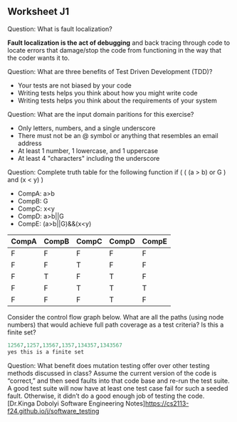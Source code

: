 ## Worksheet J1

Question: What is fault localization?

**Fault localization is the act of debugging** and back tracing through code to 
locate errors that damage/stop the code from functioning in the way that 
the coder wants it to.
 
Question: What are three benefits of Test Driven Development (TDD)? 
* Your tests are not biased by your code
* Writing tests helps you think about how you might write code
* Writing tests helps you think about the requirements of your system

Question: What are the input domain paritions for this exercise?
*  Only letters, numbers, and a single underscore
*  There must not be an @ symbol or anything that resembles an email address
*  At least 1 number, 1 lowercase, and 1 uppercase
*  At least 4 "characters" including the underscore

Question: Complete truth table for the following function
if ( ( (a > b) or G ) and (x < y) )
- CompA: a>b
- CompB: G
- CompC: x<y
- CompD: a>b||G
- CompE: (a>b||G)&&(x<y)

| CompA | CompB | CompC | CompD | CompE |
|-------|-------|-------|-------|-------|
|   F   |   F   |   F   |   F   |   F   |
|   F   |   F   |   T   |   F   |   F   |
|   F   |   T   |   F   |   T   |   F   |
|   F   |   F   |   T   |   T   |   T   |
|   F   |   F   |   F   |   T   |   F   |

Consider the control flow graph below. What are all the paths (using node numbers) that would achieve full path coverage as a test criteria? Is this a finite set?
```ruby
12567,1257,13567,1357,134357,1343567
yes this is a finite set
```



Question: What benefit does mutation testing offer over other testing methods discussed in class?
Assume the current version of the code is “correct,” and then seed faults into that code base and re-run the test suite. A good test suite will now have at least one test case fail for such a seeded fault. Otherwise, it didn’t do a good enough job of testing the code.
[Dr.Kinga Dobolyi Software Engineering Notes]https://cs2113-f24.github.io/j/software_testing
